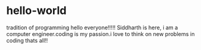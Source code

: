 # hello-world
tradition of programming
hello everyone!!!!!
Siddharth is here, i am a computer engineer.coding is my passion.i love to think on new problems in coding
thats all!!
